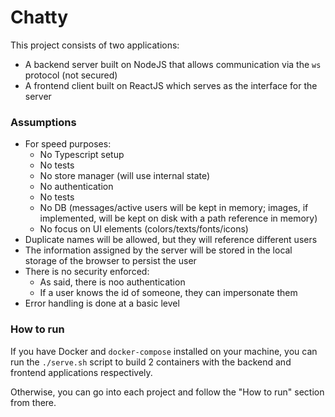 # Chatty

This project consists of two applications:
- A backend server built on NodeJS that allows communication via the `ws` protocol (not secured)
- A frontend client built on ReactJS which serves as the interface for the server

### Assumptions
- For speed purposes:
    - No Typescript setup
    - No tests
    - No store manager (will use internal state)
    - No authentication
    - No tests
    - No DB (messages/active users will be kept in memory; images, if implemented, will be kept on disk with a path reference in memory)
    - No focus on UI elements (colors/texts/fonts/icons)
 - Duplicate names will be allowed, but they will reference different users
 - The information assigned by the server will be stored in the local storage of the browser to persist the user
 - There is no security enforced:
    - As said, there is noo authentication
    - If a user knows the id of someone, they can impersonate them
 - Error handling is done at a basic level
 
 ### How to run
 If you have Docker and `docker-compose` installed on your machine, you can run the `./serve.sh` script to build 2 containers with the backend and frontend applications respectively.
 
 Otherwise, you can go into each project and follow the "How to run" section from there.
